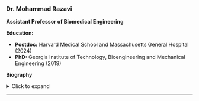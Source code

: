 ### Dr. Mohammad Razavi  
**Assistant Professor of Biomedical Engineering**

**Education:**
- **Postdoc:** Harvard Medical School and Massachusetts General Hospital (2024)  
- **PhD:** Georgia Institute of Technology, Bioengineering and Mechanical Engineering (2019)  


**Biography**  
<details> <summary>Click to expand</summary> Dr. Mohammad Razavi, Ph.D., is an Assistant Professor in the Department of Mechanical and Materials Engineering at the University of Nebraska–Lincoln (UNL). Before joining UNL, he completed his postdoctoral fellowship at Harvard Medical School and Massachusetts General Hospital and earned his Ph.D. in Bioengineering and Mechanical Engineering from the Georgia Institute of Technology. By combining engineering principles with biological science, Dr. Razavi’s research program aims to address critical challenges in health and medicine. Dr. Razavi has been recognized with several awards, including: - The American Heart Association Predoctoral Fellowship - The NIH National Research Service Award (F32) Postdoctoral Fellowship - The NIH Pathway to Independence Award (declined) - The LE&RN Young Investigator Travel Award </details>



---

